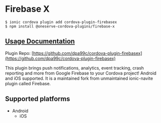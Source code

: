 # Firebase X

```text
$ ionic cordova plugin add cordova-plugin-firebasex
$ npm install @oneserve-cordova-plugins/firebase-x
```

## [Usage Documentation](https://oneserve.gitbook.io/oneserve-cordova-plugins/plugins/firebase-x/)

Plugin Repo: [https://github.com/dpa99c/cordova-plugin-firebasex](https://github.com/dpa99c/cordova-plugin-firebasex)

This plugin brings push notifications, analytics, event tracking, crash reporting and more from Google Firebase to your Cordova project! Android and iOS supported. It is a maintained fork from unmaintained ionic-navite plugin called Firebase.

## Supported platforms

* Android
  * iOS

